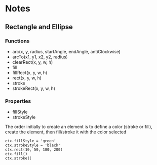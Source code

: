 # Notes

## Rectangle and Ellipse

### Functions

- arc(x, y, radius, startAngle, endAngle, antiClockwise)
- arcTo(x1, y1, x2, y2, radius)
- clearRect(x, y, w, h)
- fill
- fillRect(x, y, w, h)
- rect(x, y, w, h)
- stroke
- strokeRect(x, y, w, h)

### Properties

- fillStyle
- strokeStyle

The order initially to create an element is to define a color (stroke or fill), create the element, then fill/stroke it with the color selected

```
ctx.fillStyle = 'green'
ctx.strokeStyle = 'black'
ctx.rect(10, 50, 100, 200)
ctx.fill()
ctx.stroke()
```